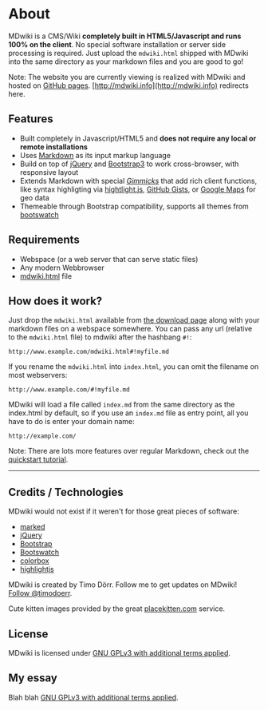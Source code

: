 About
=====

MDwiki is a CMS/Wiki __completely built in HTML5/Javascript and runs 100% on the client__. No special software installation or server side processing is required. Just upload the `mdwiki.html` shipped with MDwiki into the same directory as your markdown files and you are good to go!

Note: The website you are currently viewing is realized with MDwiki and hosted on [GitHub pages](http://pages.github.com/). [http://mdwiki.info](http://mdwiki.info) redirects here.

Features
--------

  * Built completely in Javascript/HTML5 and __does not require any local or remote installations__
  * Uses [Markdown][markdown] as its input markup language
  * Build on top of [jQuery][jQuery] and [Bootstrap3][bootstrap] to work cross-browser, with responsive layout
  * Extends Markdown with special [_Gimmicks_][gimmicks] that add rich client functions, like syntax highligting via [hightlight.js][highlightjs], [GitHub Gists][gists], or [Google Maps][maps] for geo data
  * Themeable through Bootstrap compatibility, supports all themes from [bootswatch](http://www.bootswatch.com)

Requirements
------------

* Webspace (or a web server that can serve static files)
* Any modern Webbrowser
* [mdwiki.html][download] file

How does it work?
-----------------

Just drop the `mdwiki.html` available from [the download page][download] along with your markdown files on a webspace somewhere. You can pass any url (relative to the `mdwiki.html` file) to mdwiki after the hashbang `#!`:

    http://www.example.com/mdwiki.html#!myfile.md

If you rename the `mdwiki.html` into `index.html`, you can omit the filename on most webservers:

    http://www.example.com/#!myfile.md

MDwiki will load a file called `index.md` from the same directory as the index.html by default, so if you use an `index.md` file as entry point, all you have to do is enter your domain name:

    http://example.com/

Note: There are lots more features over regular Markdown, check out the [quickstart tutorial][quickstart].

- - - -

Credits / Technologies
----------------------

MDwiki would not exist if it weren't for those great pieces of software:

  * [marked][marked]
  * [jQuery][jQuery]
  * [Bootstrap][bootstrap]
  * [Bootswatch][bootswatch]
  * [colorbox][colorbox]
  * [highlightjs][highlightjs]

MDwiki is created by Timo Dörr. Follow me to get updates on MDwiki! [Follow @timodoerr](http://www.twitter.com/timodoerr).

Cute kitten images provided by the great [placekitten.com] service.

  [download]: download.md
  [quickstart]: quickstart.md
  [gimmicks]: gimmicks.md

  [markdown]: http://daringfireball.net/projects/markdown/
  [jQuery]: http://www.jquery.org
  [bootstrap]: http://www.getbootstrap.com
  [bootswatch]: http://www.bootswatch.com
  [marked]: https://github.com/chjj/marked
  [colorbox]: http://www.jacklmoore.com/colorbox/
  [gists]: https://gist.github.com/
  [maps]: http://maps.google.com/
  [highlightjs]: http://softwaremaniacs.org/soft/highlight/en/‎
  [placekitten.com]: http://www.placekitten.com/

License
-------

MDwiki is licensed under [GNU GPLv3 with additional terms applied][license].

  [license]: https://github.com/Dynalon/mdwiki/blob/master/LICENSE.txt
  
My essay
-------

Blah blah [GNU GPLv3 with additional terms applied][license].

  [license]: https://github.com/Dynalon/mdwiki/blob/master/LICENSE.txt